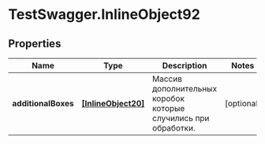 # TestSwagger.InlineObject92

## Properties

Name | Type | Description | Notes
------------ | ------------- | ------------- | -------------
**additionalBoxes** | [**[InlineObject20]**](InlineObject20.md) | Массив дополнительных коробок которые случились при обработки. | [optional] 


